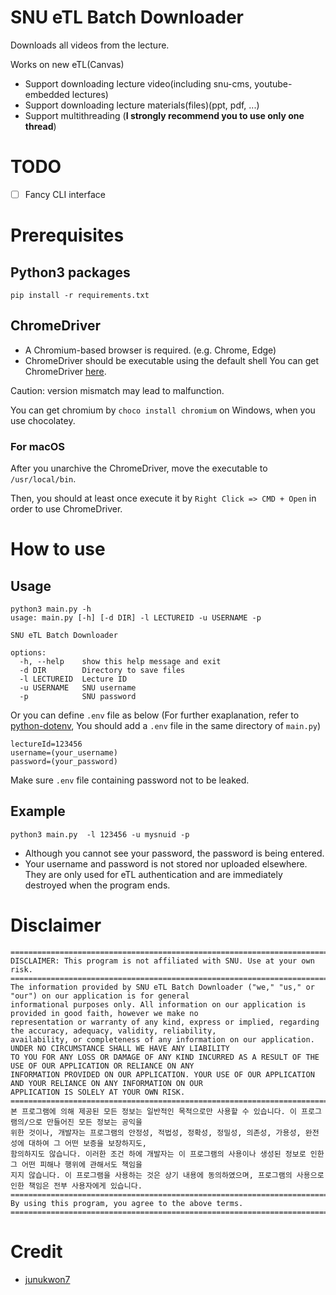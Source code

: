 # SNU eTL Batch Downloader
Downloads all videos from the lecture.

Works on new eTL(Canvas)

- Support downloading lecture video(including snu-cms, youtube-embedded lectures)
- Support downloading lecture materials(files)(ppt, pdf, ...)
- Support multithreading (**I strongly recommend you to use only one thread**)


# TODO
- [ ] Fancy CLI interface


# Prerequisites

## Python3 packages
```
pip install -r requirements.txt
```
## ChromeDriver
* A Chromium-based browser is required. (e.g. Chrome, Edge)
* ChromeDriver should be executable using the default shell
You can get ChromeDriver [here](https://chromedriver.chromium.org/home).

Caution: version mismatch may lead to malfunction.  

You can get chromium by `choco install chromium` on Windows, when you use chocolatey.

### For macOS
After you unarchive the ChromeDriver, move the executable to `/usr/local/bin`.

Then, you should at least once execute it by `Right Click => CMD + Open` in order to use ChromeDriver.

# How to use
## Usage
```
python3 main.py -h
usage: main.py [-h] [-d DIR] -l LECTUREID -u USERNAME -p

SNU eTL Batch Downloader

options:
  -h, --help    show this help message and exit
  -d DIR        Directory to save files
  -l LECTUREID  Lecture ID
  -u USERNAME   SNU username
  -p            SNU password
```

Or you can define `.env` file as below (For further exaplanation, refer to [python-dotenv](https://github.com/theskumar/python-dotenv), You should add a `.env` file in the same directory of `main.py`)
```
lectureId=123456
username=(your_username)
password=(your_password)
```

Make sure `.env` file containing password not to be leaked.

## Example
```
python3 main.py  -l 123456 -u mysnuid -p
```
* Although you cannot see your password, the password is being entered.
* Your username and password is not stored nor uploaded elsewhere. They are only used for eTL authentication and are immediately destroyed when the program ends.

# Disclaimer
```
==============================================================================================================================
DISCLAIMER: This program is not affiliated with SNU. Use at your own risk.
==============================================================================================================================
The information provided by SNU eTL Batch Downloader ("we," "us," or "our") on our application is for general
informational purposes only. All information on our application is provided in good faith, however we make no
representation or warranty of any kind, express or implied, regarding the accuracy, adequacy, validity, reliability,
availability, or completeness of any information on our application. UNDER NO CIRCUMSTANCE SHALL WE HAVE ANY LIABILITY
TO YOU FOR ANY LOSS OR DAMAGE OF ANY KIND INCURRED AS A RESULT OF THE USE OF OUR APPLICATION OR RELIANCE ON ANY
INFORMATION PROVIDED ON OUR APPLICATION. YOUR USE OF OUR APPLICATION AND YOUR RELIANCE ON ANY INFORMATION ON OUR
APPLICATION IS SOLELY AT YOUR OWN RISK.
==============================================================================================================================
본 프로그램에 의해 제공된 모든 정보는 일반적인 목적으로만 사용할 수 있습니다. 이 프로그램의/으로 만들어진 모든 정보는 공익을
위한 것이나, 개발자는 프로그램의 안정성, 적법성, 정확성, 정밀성, 의존성, 가용성, 완전성에 대하여 그 어떤 보증을 보장하지도,
함의하지도 않습니다. 이러한 조건 하에 개발자는 이 프로그램의 사용이나 생성된 정보로 인한 그 어떤 피해나 행위에 관해서도 책임을
지지 않습니다. 이 프로그램을 사용하는 것은 상기 내용에 동의하였으며, 프로그램의 사용으로 인한 책임은 전부 사용자에게 있습니다.
==============================================================================================================================
By using this program, you agree to the above terms.
==============================================================================================================================
```

# Credit
- [junukwon7](https://github.com/junukwon7)

